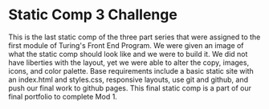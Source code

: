 # Static Comp 3 Challenge

This is the last static comp of the three part series that were assigned to the first module of Turing's Front End Program. We were given an image of what the static comp should look like and we were to build it. We did not have liberties with the layout, yet we were able to alter the copy, images, icons, and color palette. Base requirements include a basic static site with an index.html and styles.css, responsive layouts, use git and github, and push our final work to github pages. This final static comp is a part of our final portfolio to complete Mod 1.
